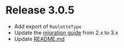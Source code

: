 # Release 3.0.5

* Add export of `RouletteType`
* Update the [migration guide](../../migrations/2.x_to_3.x.md) from 2.x to 3.x
* Update [README.md](../../../README.md)